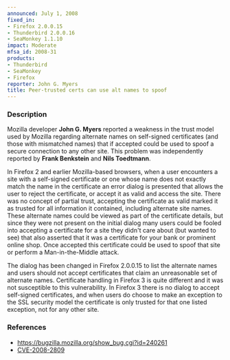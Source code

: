 ```yaml
---
announced: July 1, 2008
fixed_in:
- Firefox 2.0.0.15
- Thunderbird 2.0.0.16
- SeaMonkey 1.1.10
impact: Moderate
mfsa_id: 2008-31
products:
- Thunderbird
- SeaMonkey
- Firefox
reporter: John G. Myers
title: Peer-trusted certs can use alt names to spoof
---
```


<h3>Description</h3>

<p>Mozilla developer <strong>John G. Myers</strong> reported a weakness in
the trust model used by Mozilla regarding alternate names on self-signed
certificates (and those with mismatched names) that if accepted could
be used to spoof a secure connection to any other site. This problem was
independently reported by <strong>Frank Benkstein</strong> and
<strong>Nils Toedtmann</strong>.</p>

<p>In Firefox 2 and earlier Mozilla-based browsers, when a user encounters a
site with a self-signed certificate or one whose name does not exactly match
the name in the certificate an error dialog is presented that allows the user
to reject the certificate, or accept it as valid and access the site.
There was no concept of partial trust, accepting the certificate as valid
marked it as trusted for all information it contained, including alternate
site names. These alternate names could be viewed as part of the certificate
details, but since they were not present on the initial dialog many users
could be fooled into accepting a certificate for a site they didn't care about
(but wanted to see) that also asserted that it was a certificate for your bank
or prominent online shop. Once accepted this certificate could be used to
spoof that site or perform a Man-in-the-Middle attack.</p>

<p>The dialog has been changed in Firefox 2.0.0.15 to list the alternate
names and users should not accept certificates that claim an unreasonable
set of alternate names. Certificate handling in Firefox 3 is quite different
and it was not susceptible to this vulnerability. In Firefox 3 there is no
dialog to accept self-signed certificates, and when users do choose to make
an exception to the SSL security model the certificate is only trusted
for that one listed exception, not for any other site.</p>


<h3>References</h3>

<ul>
  <li><a href="https://bugzilla.mozilla.org/show_bug.cgi?id=240261">https://bugzilla.mozilla.org/show_bug.cgi?id=240261</a></li>
  <li><a class="ex-ref" href="http://cve.mitre.org/cgi-bin/cvename.cgi?name=CVE-2008-2809">CVE-2008-2809</a></li>

</ul>



